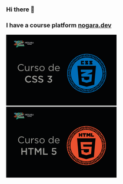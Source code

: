 ### Hi there 👋

### I have a course platform [nogara.dev](https://nogara.dev/courses/)

<a href="https://nogara.dev/courses/curso-de-css-3-2022/" target="_blank">
    <img src="src/css.png">
</a>

<a href="https://nogara.dev/courses/curso-de-html-5-2022/" target="_blank">
    <img src="src/html.png">
</a>
